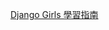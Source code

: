 
[Django Girls 學習指南](https://www.gitbook.com/book/djangogirlstaipei/django-girls-taipei-tutorial/details)

